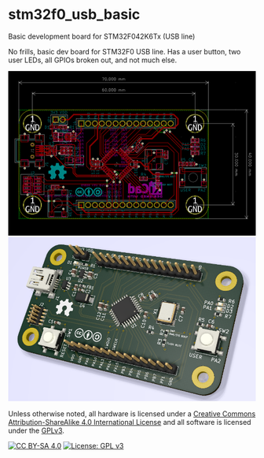 # stm32f0_usb_basic
Basic development board for STM32F042K6Tx (USB line)

No frills, basic dev board for STM32F0 USB line. Has a user button, two user LEDs, all GPIOs broken out, and not much else.

![layout](img/stm32f0_usb_layout.png)
![render](img/stm32f0_usb_render.png)

Unless otherwise noted, all hardware is licensed under a [Creative Commons Attribution-ShareAlike 4.0 International License][cc-by-sa] and all software is licensed under the [GPLv3][gpl].

[![CC BY-SA 4.0][cc-by-sa-image]][cc-by-sa]
[![License: GPL v3][gpl-image]][gpl]

[cc-by-sa]: http://creativecommons.org/licenses/by-sa/4.0/
[cc-by-sa-image]: https://licensebuttons.net/l/by-sa/4.0/88x31.png
[gpl]: https://www.gnu.org/licenses/gpl-3.0
[gpl-image]: https://img.shields.io/badge/License-GPLv3-blue.svg

